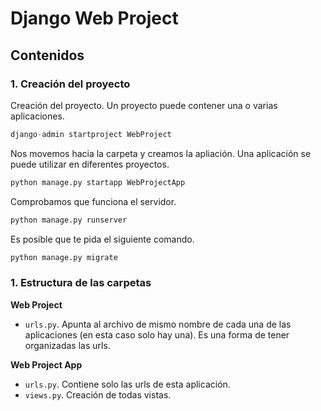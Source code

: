 # Django Web Project

## Contenidos

### 1. Creación del proyecto

Creación del proyecto. Un proyecto puede contener una o varias aplicaciones.

```python	
django-admin startproject WebProject
```

Nos movemos hacia la carpeta y creamos la apliación. Una aplicación se puede utilizar en diferentes proyectos.

```python
python manage.py startapp WebProjectApp
```

Comprobamos que funciona el servidor.

```python
python manage.py runserver
```

Es posible que te pida el siguiente comando.

```python
python manage.py migrate 
```

### 1. Estructura de las carpetas

**Web Project**
- `urls.py`. Apunta al archivo de mismo nombre de cada una de las aplicaciones (en esta caso solo hay una). Es una forma de tener organizadas las urls. 

**Web Project App**
- `urls.py`. Contiene solo las urls de esta aplicación. 
- `views.py`. Creación de todas vistas. 